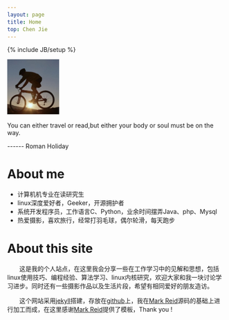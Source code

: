 ```yaml
---
layout: page 
title: Home
top: Chen Jie
---
```


{% include JB/setup %}

<img class='inset right' src='/files/pic/headpic01.jpg' title='' alt='' width='120px' />
    
<p class='proverb_1'>You can either travel or read,but either your body or soul must be on the way.</p>
<p class='proverb_2'> ------ Roman Holiday </p>

About me
========
* 计算机机专业在读研究生
* linux深度爱好者，Geeker，开源拥护者
* 系统开发程序员，工作语言C、Python，业余时间摆弄Java、php、Mysql
* 热爱摄影，喜欢旅行，经常打羽毛球，偶尔轮滑，每天跑步

About this site
==========

<p style="text-indent:2em;">这是我的个人站点，在这里我会分享一些在工作学习中的见解和思想，包括linux使用技巧、编程经验、算法学习、linux内核研究，欢迎大家和我一块讨论学习进步。同时还有一些摄影作品以及生活片段，希望有相同爱好的朋友造访。</p>
<p style="text-indent:2em;">这个网站采用<a href="https://github.com/mreid/jekyll/">jekyll</a>搭建，存放在<a href="https://github.com">github</a>上，我在<a href="http://mark.reid.name">Mark Reid</a>源码的基础上进行加工而成，在这里感谢<a href="http://mark.reid.name">Mark Reid</a>提供了模板，Thank you !</p> 

